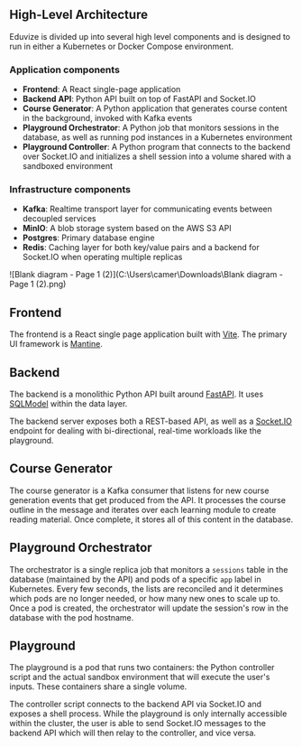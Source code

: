 ## High-Level Architecture

Eduvize is divided up into several high level components and is designed to run in either a Kubernetes or Docker Compose environment.

### Application components

- **Frontend**: A React single-page application
- **Backend API**: Python API built on top of FastAPI and Socket.IO
- **Course Generator**: A Python application that generates course content in the background, invoked with Kafka events
- **Playground Orchestrator**: A Python job that monitors sessions in the database, as well as running pod instances in a Kubernetes environment
- **Playground Controller**: A Python program that connects to the backend over Socket.IO and initializes a shell session into a volume shared with a sandboxed environment

### Infrastructure components

- **Kafka**: Realtime transport layer for communicating events between decoupled services
- **MinIO**: A blob storage system based on the AWS S3 API
- **Postgres**: Primary database engine 
- **Redis**: Caching layer for both key/value pairs and a backend for Socket.IO when operating multiple replicas

![Blank diagram - Page 1 (2)](C:\Users\camer\Downloads\Blank diagram - Page 1 (2).png)

## Frontend

The frontend is a React single page application built with [Vite](https://vitejs.dev/). The primary UI framework is [Mantine](https://mantine.dev/).

## Backend

The backend is a monolithic Python API built around [FastAPI](https://fastapi.tiangolo.com/). It uses [SQLModel](https://sqlmodel.tiangolo.com/) within the data layer. 

The backend server exposes both a REST-based API, as well as a [Socket.IO](https://socket.io) endpoint for dealing with bi-directional, real-time workloads like the playground.

## Course Generator

The course generator is a Kafka consumer that listens for new course generation events that get produced from the API. It processes the course outline in the message and iterates over each learning module to create reading material. Once complete, it stores all of this content in the database.

## Playground Orchestrator

The orchestrator is a single replica job that monitors a `sessions` table in the database (maintained by the API) and pods of a specific `app` label in Kubernetes. Every few seconds, the lists are reconciled and it determines which pods are no longer needed, or how many new ones to scale up to. Once a pod is created, the orchestrator will update the session's row in the database with the pod hostname.

## Playground

The playground is a pod that runs two containers: the Python controller script and the actual sandbox environment that will execute the user's inputs. These containers share a single volume.

The controller script connects to the backend API via Socket.IO and exposes a shell process. While the playground is only internally accessible within the cluster, the user is able to send Socket.IO messages to the backend API which will then relay to the controller, and vice versa.